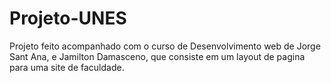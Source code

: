 # Projeto-UNES
Projeto feito acompanhado com o curso de Desenvolvimento web de Jorge Sant Ana, e Jamilton Damasceno, que consiste em um layout de pagina para uma site de faculdade.
